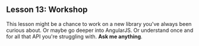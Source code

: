 ## Lesson 13: Workshop

This lesson might be a chance to work on a new library you've always been curious about. Or maybe go deeper into AngularJS. Or understand once and for all that API you're struggling with. **Ask me anything**.